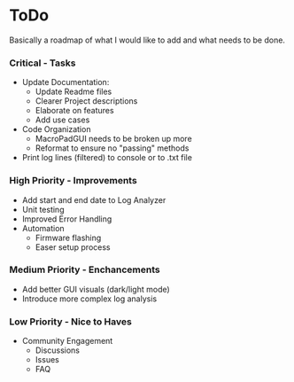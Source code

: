 # ToDo
Basically a roadmap of what I would like to add and what needs to be done.
### Critical - Tasks
* Update Documentation:
  * Update Readme files
  * Clearer Project descriptions
  * Elaborate on features
  * Add use cases
* Code Organization
  * MacroPadGUI needs to be broken up more
  * Reformat to ensure no "passing" methods
* Print log lines (filtered) to console or to .txt file

### High Priority - Improvements
* Add start and end date to Log Analyzer
* Unit testing
* Improved Error Handling
* Automation
  * Firmware flashing
  * Easer setup process

### Medium Priority - Enchancements
* Add better GUI visuals (dark/light mode)
* Introduce more complex log analysis

### Low Priority - Nice to Haves
* Community Engagement
  * Discussions
  * Issues
  * FAQ


